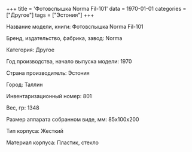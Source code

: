 +++
title = 'Фотовспышка Norma Fil-101'
data = 1970-01-01
categories = ["Другое"]
tags = ["Эстония"]
+++

Название модели, книги: Фотовспышка Norma Fil-101

Бренд, издательство, фабрика, завод: Norma

Категория: Другое

Год производства, начало выпуска модели: 1970

Страна производитель: Эстония

Город: Таллин

Инвентаризационный номер: 801

Вес, гр: 1348

Размер аппарата  собранном виде, мм: 85х100х200

Тип корпуса: Жесткий

Материал корпуса: Пластик, стекло

